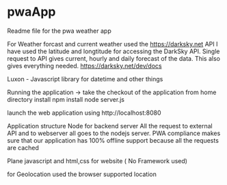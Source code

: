 # pwaApp

Readme file for the pwa weather app

For Weather forcast and current weather used the https://darksky.net API
I have used the latitude and longtitude for accessing the DarkSky API.
Single request to API gives current, hourly and daily forecast of the data. This also gives everything needed.
https://darksky.net/dev/docs

Luxon - Javascript library for datetime and other things


Running the application -> take the checkout of the application from home directory install
npm install
node server.js

launch the web application using 
http://localhost:8080



Application structure 
Node for backend server
All the request to external API and to webserver all goes to the nodejs server.
PWA compliance makes sure that our application has 100% offline support because all the requests are cached

Plane javascript and html,css for website ( No Framework used)


for Geolocation used the browser supported location


